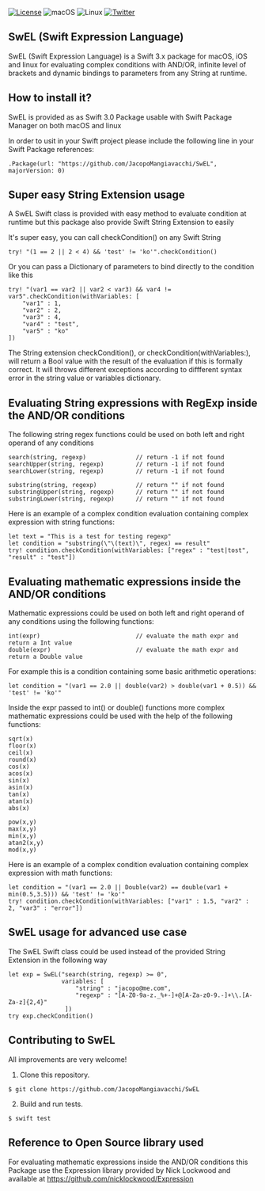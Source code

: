 [![License](https://img.shields.io/badge/license-zlib-lightgrey.svg?maxAge=2592000)](https://opensource.org/licenses/Zlib)
![macOS](https://img.shields.io/badge/os-macOS-green.svg?style=flat)
![Linux](https://img.shields.io/badge/os-linux-green.svg?style=flat)
[![Twitter](https://img.shields.io/badge/twitter-@jacopomangia-blue.svg?maxAge=2592000)](http://twitter.com/jacopomangia)


## SwEL (Swift Expression Language)

SwEL (Swift Expression Language) is a Swift 3.x package for macOS, iOS and linux for evaluating complex conditions with AND/OR, infinite level of brackets and dynamic bindings to parameters from any String at runtime.


## How to install it?

SwEL is provided as as Swift 3.0 Package usable with Swift Package Manager on both macOS and linux

In order to usit in your Swift project please include the following line in your Swift Package references:

	.Package(url: "https://github.com/JacopoMangiavacchi/SwEL", majorVersion: 0)

## Super easy String Extension usage

A SwEL Swift class is provided with easy method to evaluate condition at runtime but this package also provide Swift String Extension to easily

It's super easy, you can call checkCondition() on any Swift String 

	try! "(1 == 2 || 2 < 4) && 'test' != 'ko'".checkCondition()

Or you can pass a Dictionary of parameters to bind directly to the condition like this

	try! "(var1 == var2 || var2 < var3) && var4 != var5".checkCondition(withVariables: [
		"var1" : 1,
		"var2" : 2,
		"var3" : 4,
		"var4" : "test",
		"var5" : "ko"
	])

The String extension checkCondition(), or checkCondition(withVariables:), will return a Bool value with the result of the evaluation if this is formally correct.  It will throws different exceptions according to diffferent syntax error in the string value or variables dictionary.

## Evaluating String expressions with RegExp inside the AND/OR conditions
The following string regex functions could be used on both left and right operand of any conditions

	search(string, regexp)  			// return -1 if not found
	searchUpper(string, regexp)  		// return -1 if not found
	searchLower(string, regexp)  		// return -1 if not found
	
	substring(string, regexp)  			// return "" if not found
	substringUpper(string, regexp)  	// return "" if not found
	substringLower(string, regexp)  	// return "" if not found

Here is an example of a complex condition evaluation containing complex expression with string functions:

	let text = "This is a test for testing regexp"
	let condition = "substring(\"\(text)\", regex) == result"
	try! condition.checkCondition(withVariables: ["regex" : "test|tost",  "result" : "test"])


## Evaluating mathematic expressions inside the AND/OR conditions

Mathematic expressions could be used on both left and right operand of any conditions using the following functions:

	int(expr)							// evaluate the math expr and return a Int value
	double(expr)						// evaluate the math expr and return a Double value

For example this is a condition containing some basic arithmetic operations:

	let condition = "(var1 == 2.0 || double(var2) > double(var1 + 0.5)) && 'test' != 'ko'"

Inside the expr passed to int() or double() functions more complex mathematic expressions could be used with the help of the following functions:

	sqrt(x)
	floor(x)
	ceil(x)
	round(x)
	cos(x)
	acos(x)
	sin(x)
	asin(x)
	tan(x)
	atan(x)
	abs(x)

	pow(x,y)
	max(x,y)
	min(x,y)
	atan2(x,y)
	mod(x,y)

Here is an example of a complex condition evaluation containing complex expression with math functions:

	let condition = "(var1 == 2.0 || Double(var2) == double(var1 + min(0.5,3.5))) && 'test' != 'ko'"
	try! condition.checkCondition(withVariables: ["var1" : 1.5, "var2" : 2, "var3" : "error"])


## SwEL usage for advanced use case
The SwEL Swift class could be used instead of the provided String Extension in the following way

	let exp = SwEL("search(string, regexp) >= 0", 
	               variables: [
					   "string" : "jacopo@me.com", 
					   "regexp" : "[A-Z0-9a-z._%+-]+@[A-Za-z0-9.-]+\\.[A-Za-z]{2,4}"
					])
    try exp.checkCondition()


## Contributing to SwEL

All improvements are very welcome!

1. Clone this repository.

  `$ git clone https://github.com/JacopoMangiavacchi/SwEL`

2. Build and run tests.

  `$ swift test`


## Reference to Open Source library used

For evaluating mathematic expressions inside the AND/OR conditions this Package use the Expression library provided by Nick Lockwood and available at https://github.com/nicklockwood/Expression




